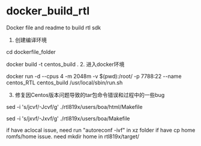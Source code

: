 # docker_build_rtl
Docker file and readme to build rtl sdk

1. 创建编译环境

cd dockerfile_folder

docker build  -t centos_build .
2. 进入docker环境

docker run -d --cpus 4 -m 2048m -v $(pwd):/root/ -p 7788:22 --name centos_RTL centos_build /usr/local/sbin/run.sh

3. 修复因Centos版本问题导致的tar包命令错误和过程中的一些bug

sed -i 's/jcvf/-Jcvf/g' ./rtl819x/users/boa/html/Makefile

sed -i 's/jxvf/-Jxvf/g' ./rtl819x/users/boa/Makefile

if have aclocal issue, need run "autoreconf -ivf" in xz folder
if have cp home romfs/home issue. need mkdir home in rtl819x/target/

